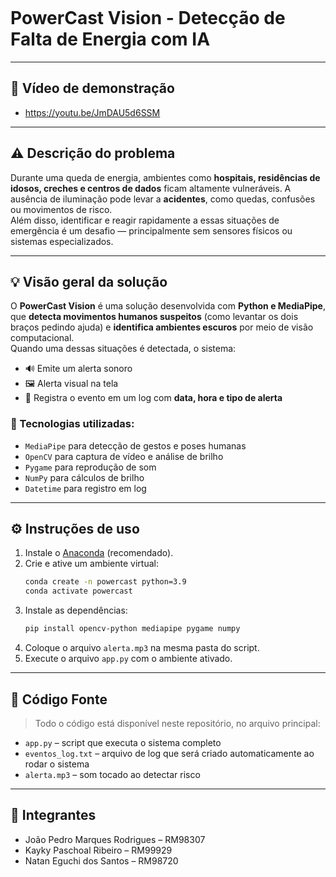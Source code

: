 ```markdown
```
# PowerCast Vision - Detecção de Falta de Energia com IA

---

## :movie_camera: Vídeo de demonstração
* https://youtu.be/JmDAU5d6SSM

---

## :warning: Descrição do problema

Durante uma queda de energia, ambientes como **hospitais, residências de idosos, creches e centros de dados** ficam altamente vulneráveis. A ausência de iluminação pode levar a **acidentes**, como quedas, confusões ou movimentos de risco.  
Além disso, identificar e reagir rapidamente a essas situações de emergência é um desafio — principalmente sem sensores físicos ou sistemas especializados.

---

## :bulb: Visão geral da solução

O **PowerCast Vision** é uma solução desenvolvida com **Python e MediaPipe**, que **detecta movimentos humanos suspeitos** (como levantar os dois braços pedindo ajuda) e **identifica ambientes escuros** por meio de visão computacional.  
Quando uma dessas situações é detectada, o sistema:

- 🔊 Emite um alerta sonoro
- 🖼️ Alerta visual na tela
- 📝 Registra o evento em um log com **data, hora e tipo de alerta**

### 🧪 Tecnologias utilizadas:
- `MediaPipe` para detecção de gestos e poses humanas
- `OpenCV` para captura de vídeo e análise de brilho
- `Pygame` para reprodução de som
- `NumPy` para cálculos de brilho
- `Datetime` para registro em log

---

## :gear: Instruções de uso

1. Instale o [Anaconda](https://www.anaconda.com/download) (recomendado).
2. Crie e ative um ambiente virtual:
   ```bash
   conda create -n powercast python=3.9
   conda activate powercast
   ```
3. Instale as dependências:
   ```bash
   pip install opencv-python mediapipe pygame numpy
   ```
4. Coloque o arquivo `alerta.mp3` na mesma pasta do script.
5. Execute o arquivo `app.py` com o ambiente ativado.

---

## :file_folder: Código Fonte

> Todo o código está disponível neste repositório, no arquivo principal:

- `app.py` – script que executa o sistema completo
- `eventos_log.txt` – arquivo de log que será criado automaticamente ao rodar o sistema
- `alerta.mp3` – som tocado ao detectar risco

---

## 👥 Integrantes

- João Pedro Marques Rodrigues – RM98307  
- Kayky Paschoal Ribeiro – RM99929  
- Natan Eguchi dos Santos – RM98720
```

